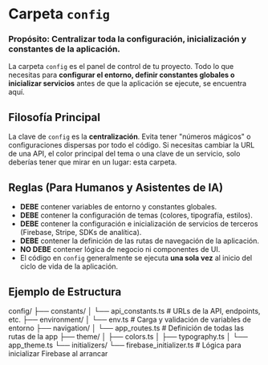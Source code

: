 # Carpeta `config`

### Propósito: Centralizar toda la configuración, inicialización y constantes de la aplicación.

La carpeta `config` es el panel de control de tu proyecto. Todo lo que necesitas para **configurar el entorno, definir constantes globales o inicializar servicios** antes de que la aplicación se ejecute, se encuentra aquí.

## Filosofía Principal

La clave de `config` es la **centralización**. Evita tener "números mágicos" o configuraciones dispersas por todo el código. Si necesitas cambiar la URL de una API, el color principal del tema o una clave de un servicio, solo deberías tener que mirar en un lugar: esta carpeta.

## Reglas (Para Humanos y Asistentes de IA)

* **DEBE** contener variables de entorno y constantes globales.
* **DEBE** contener la configuración de temas (colores, tipografía, estilos).
* **DEBE** contener la configuración e inicialización de servicios de terceros (Firebase, Stripe, SDKs de analítica).
* **DEBE** contener la definición de las rutas de navegación de la aplicación.
* **NO DEBE** contener lógica de negocio ni componentes de UI.
* El código en `config` generalmente se ejecuta **una sola vez** al inicio del ciclo de vida de la aplicación.

## Ejemplo de Estructura
config/
├── constants/
│   └── api_constants.ts   # URLs de la API, endpoints, etc.
├── environment/
│   └── env.ts             # Carga y validación de variables de entorno
├── navigation/
│   └── app_routes.ts      # Definición de todas las rutas de la app
├── theme/
│   ├── colors.ts
│   ├── typography.ts
│   └── app_theme.ts
└── initializers/
└── firebase_initializer.ts # Lógica para inicializar Firebase al arrancar
